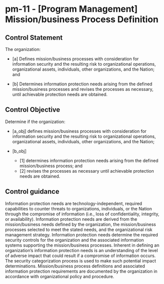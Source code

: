 # pm-11 - \[Program Management\] Mission/business Process Definition

## Control Statement

The organization:

- \[a\] Defines mission/business processes with consideration for information security and the resulting risk to organizational operations, organizational assets, individuals, other organizations, and the Nation; and

- \[b\] Determines information protection needs arising from the defined mission/business processes and revises the processes as necessary, until achievable protection needs are obtained.

## Control Objective

Determine if the organization:

- \[a_obj\] defines mission/business processes with consideration for information security and the resulting risk to organizational operations, organizational assets, individuals, other organizations, and the Nation;

- \[b_obj\]

  - \[1\] determines information protection needs arising from the defined mission/business process; and
  - \[2\] revises the processes as necessary until achievable protection needs are obtained.

## Control guidance

Information protection needs are technology-independent, required capabilities to counter threats to organizations, individuals, or the Nation through the compromise of information (i.e., loss of confidentiality, integrity, or availability). Information protection needs are derived from the mission/business needs defined by the organization, the mission/business processes selected to meet the stated needs, and the organizational risk management strategy. Information protection needs determine the required security controls for the organization and the associated information systems supporting the mission/business processes. Inherent in defining an organization’s information protection needs is an understanding of the level of adverse impact that could result if a compromise of information occurs. The security categorization process is used to make such potential impact determinations. Mission/business process definitions and associated information protection requirements are documented by the organization in accordance with organizational policy and procedure.
